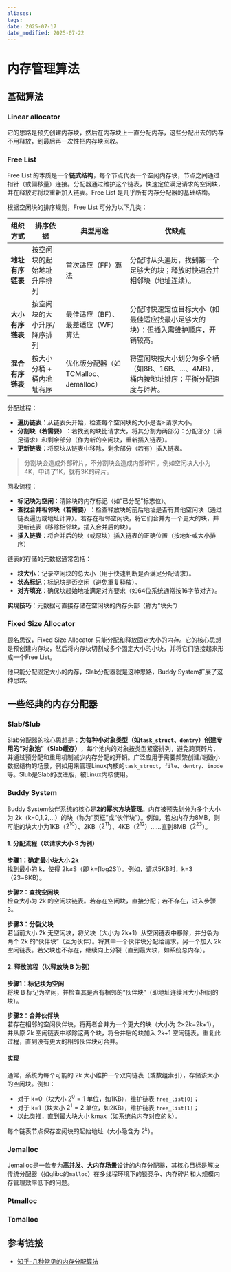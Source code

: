 ```yaml
---
aliases: 
tags: 
date: 2025-07-17
date_modified: 2025-07-22
---
```


# 内存管理算法

## 基础算法

### Linear allocator

它的思路是预先创建内存块，然后在内存块上一直分配内存，这些分配出去的内存不用释放，到最后再一次性把内存块回收。

### Free List

Free List 的本质是一个​**​链式结构​**​，每个节点代表一个空闲内存块，节点之间通过指针（或偏移量）连接。分配器通过维护这个链表，快速定位满足请求的空闲块，并在释放时将块重新加入链表。Free List 是几乎所有内存分配器的基础结构。

根据空闲块的排序规则，Free List 可分为以下几类：

| 组织方式           | 排序依据           | 典型用途                       | 优缺点                                               |
| -------------- | -------------- | -------------------------- | ------------------------------------------------- |
| ​**​地址有序链表​**​ | 按空闲块的起始地址升序排列  | 首次适应（FF）算法                 | 分配时从头遍历，找到第一个足够大的块；释放时快速合并相邻块（地址连续）。              |
| ​**​大小有序链表​**​ | 按空闲块的大小升序/降序排列 | 最佳适应（BF）、最差适应（WF）算法        | 分配时快速定位目标大小（如最佳适应找最小足够大的块）；但插入需维护顺序，开销较高。         |
| ​**​混合有序链表​**​ | 按大小分桶 + 桶内地址有序 | 优化版分配器（如TCMalloc、Jemalloc） | 将空闲块按大小划分为多个桶（如8B、16B、...、4MB），桶内按地址排序；平衡分配速度与碎片。 |

分配过程：

- **遍历链表​**​：从链表头开始，检查每个空闲块的大小是否≥请求大小。
- ​**​分割块（若需要）​**​：若找到的块比请求大，将其分割为两部分：分配部分（满足请求）和剩余部分（作为新的空闲块，重新插入链表）。
- ​**​更新链表​**​：将原块从链表中移除，剩余部分（若有）插入链表。

> 分割块会造成外部碎片，不分割块会造成内部碎片。例如空闲块大小为4K，申请了1K，就有3K的碎片。

回收流程：

- **​标记块为空闲​**​：清除块的内存标记（如“已分配”标志位）。
- ​**​查找合并相邻块（若需要）​**​：检查释放块的前后地址是否有其他空闲块（通过链表遍历或地址计算）。若存在相邻空闲块，将它们合并为一个更大的块，并更新链表（移除相邻块，插入合并后的块）。
- ​**​插入链表​**​：将合并后的块（或原块）插入链表的正确位置（按地址或大小排序）

链表的存储的元数据通常包括：

- **块大小​**​：记录空闲块的总大小（用于快速判断是否满足分配请求）。
- ​**​状态标记​**​：标记块是否空闲（避免重复释放）。
- ​**​对齐填充​**​：确保块起始地址满足对齐要求（如64位系统通常按16字节对齐）。

**​实现技巧​**​：元数据可直接存储在空闲块的内存头部（称为“块头”）

### Fixed Size Allocator

顾名思议，Fixed Size Allocator 只能分配和释放固定大小的内存。它的核心思想是预创建内存块，然后将内存块切割成多个固定大小的小块，并将它们链接起来形成一个Free List。

他只能分配固定大小的内存，Slab分配器就是这种思路，Buddy System扩展了这种思路。

## 一些经典的内存分配器

### Slab/Slub

Slab分配器的核心思想是：​**​为每种小对象类型（如`task_struct`、`dentry`）创建专用的“对象池”（Slab缓存）​**​，每个池内的对象按类型紧密排列，避免跨页碎片，并通过预分配和重用机制减少内存分配的开销。广泛应用于需要频繁创建/销毁小数据结构的场景，例如用来管理Linux内核的`task_struct`，`file`、`dentry`、`inode`等。Slub是Slab的改进版，被Linux内核使用。

### Buddy System

Buddy System伙伴系统的核心是​**​2的幂次方块管理​**​。内存被预先划分为多个大小为 2k（k=0,1,2,…）的块（称为“页框”或“伙伴块”）。例如，若总内存为8MB，则可能的块大小为1KB（$2^{10}$）、2KB（$2^{11}$）、4KB（$2^{12}$）……直到8MB（$2^{23}$）。

#### 1. 分配流程（以请求大小 S 为例）

​**​步骤1：确定最小块大小 2k​**​  
找到最小的 k，使得 2k≥S（即 k=⌈log2​S⌉）。例如，请求5KB时，k=3（23=8KB）。

​**​步骤2：查找空闲块​**​  
检查大小为 2k 的空闲块链表。若存在空闲块，直接分配；若不存在，进入步骤3。

​**​步骤3：分裂父块​**​  
若当前大小 2k 无空闲块，将父块（大小为 2k+1）从空闲链表中移除，并分裂为两个 2k 的“伙伴块”（互为伙伴）。将其中一个伙伴块分配给请求，另一个加入 2k 空闲链表。若父块也不存在，继续向上分裂（直到最大块，如系统总内存）。

#### 2. 释放流程（以释放块 B 为例）

​**​步骤1：标记块为空闲​**​  
将块 B 标记为空闲，并检查其是否有相邻的“伙伴块”（即地址连续且大小相同的块）。

​**​步骤2：合并伙伴块​**​  
若存在相邻的空闲伙伴块，将两者合并为一个更大的块（大小为 2×2k=2k+1），并从原 2k 空闲链表中移除这两个块，将合并后的块加入 2k+1 空闲链表。重复此过程，直到没有更大的相邻伙伴块可合并。

#### 实现

通常，系统为每个可能的 2k 大小维护一个双向链表（或数组索引），存储该大小的空闲块。例如：

- 对于 k=0（块大小 $2^0=1$ 单位，如1KB），维护链表 `free_list[0]`；
- 对于 k=1（块大小 $2^1=2$ 单位，如2KB），维护链表 `free_list[1]`；
- 以此类推，直到最大块大小 kmax​（如系统总内存对应的 k）。

每个链表节点保存空闲块的起始地址（大小隐含为 $2^k$）。

### Jemalloc

Jemalloc是一款专为​**​高并发、大内存场景​**​设计的内存分配器，其核心目标是解决传统分配器（如glibc的`malloc`）在多线程环境下的锁竞争、内存碎片和大规模内存管理效率低下的问题。

### Ptmalloc

### Tcmalloc

## 参考链接

- [知乎-几种常见的内存分配算法](https://zhuanlan.zhihu.com/p/369972058)
